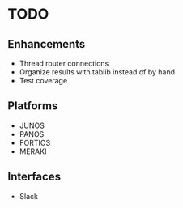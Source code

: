 # TODO

## Enhancements

- Thread router connections
- Organize results with tablib instead of by hand
- Test coverage

## Platforms

- JUNOS
- PANOS
- FORTIOS
- MERAKI

## Interfaces

- Slack
